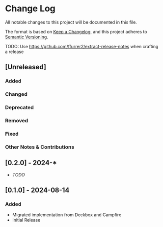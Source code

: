 # Change Log

All notable changes to this project will be documented in this file.

The format is based on [Keep a Changelog](https://keepachangelog.com/en/1.0.0/),
and this project adheres to [Semantic Versioning](https://semver.org/spec/v2.0.0.html).

TODO: Use https://github.com/ffurrer2/extract-release-notes when crafting a release

## [Unreleased]

### Added

### Changed

### Deprecated

### Removed

### Fixed

### Other Notes & Contributions


## [0.2.0] - 2024-*

- _TODO_

## [0.1.0] - 2024-08-14

### Added

- Migrated implementation from Deckbox and Campfire
- Initial Release
